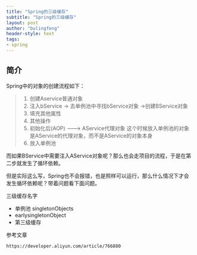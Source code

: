 ```yaml
---
title: "Spring的三级缓存"
subtitle: "Spring的三级缓存"
layout: post
author: "bulingfeng"
header-style: text
tags:
- spring
---
```


## 简介

Spring中的对象的创建流程如下：

> 1. 创建Aservice普通对象
> 2. 注入bService -> 去单例池中寻找bService对象 ->创建BService对象
> 3. 填充其他属性
> 4. 其他操作
> 5. 初始化后(AOP) ---> AService代理对象 这个时候放入单例池的对象是AService的代理对象，而不是AService的对象本身
> 6. 放入单例池

而如果BService中需要注入AService对象呢？那么也会走项目的流程，于是在第二步就发生了循环依赖。

但是实际这么写，Spring也不会报错，也是照样可以运行，那么什么情况下才会发生循环依赖呢？带着问题看下面问题。

三级缓存名字

- 单例池 singletonObjects
- earlysingletonObject
- 第三级缓存

参考文章

```
https://developer.aliyun.com/article/766880
```

